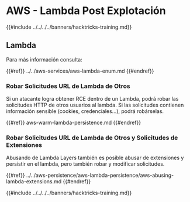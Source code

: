 # AWS - Lambda Post Explotación

{{#include ../../../../banners/hacktricks-training.md}}

## Lambda

Para más información consulta:

{{#ref}}
../../aws-services/aws-lambda-enum.md
{{#endref}}

### Robar Solicitudes URL de Lambda de Otros

Si un atacante logra obtener RCE dentro de un Lambda, podrá robar las solicitudes HTTP de otros usuarios al lambda. Si las solicitudes contienen información sensible (cookies, credenciales...), podrá robárselas.

{{#ref}}
aws-warm-lambda-persistence.md
{{#endref}}

### Robar Solicitudes URL de Lambda de Otros y Solicitudes de Extensiones

Abusando de Lambda Layers también es posible abusar de extensiones y persistir en el lambda, pero también robar y modificar solicitudes.

{{#ref}}
../../aws-persistence/aws-lambda-persistence/aws-abusing-lambda-extensions.md
{{#endref}}

{{#include ../../../../banners/hacktricks-training.md}}
